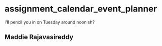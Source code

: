 # assignment_calendar_event_planner
I'll pencil you in on Tuesday around noonish?

## Maddie Rajavasireddy
